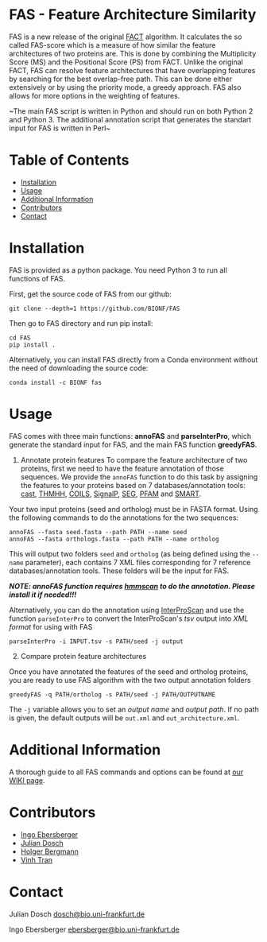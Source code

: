 # FAS - Feature Architecture Similarity

FAS is a new release of the original [FACT](https://bmcbioinformatics.biomedcentral.com/articles/10.1186/1471-2105-11-417) algorithm. It calculates the so called FAS-score which is a measure of how similar the feature architectures of two proteins are. This is done by combining the Multiplicity Score (MS) and the Positional Score (PS) from FACT. Unlike the original FACT, FAS can resolve feature architectures that have overlapping features by searching for the best overlap-free path. This can be done either extensively or by using the priority mode, a greedy approach. FAS also allows for more options in the weighting of features.

~The main FAS script is written in Python and should run on both Python 2 and Python 3. The additional annotation script that generates the standart input for FAS is written in Perl~

# Table of Contents
* [Installation](#installation)
* [Usage](#usage)
* [Additional Information](#additional-information)
* [Contributors](#contributors)
* [Contact](#contact)



# Installation

FAS is provided as a python package. You need Python 3 to run all functions of FAS.

First, get the source code of FAS from our github:

```
git clone --depth=1 https://github.com/BIONF/FAS
```

Then go to FAS directory and run pip install:
```
cd FAS
pip install .
```

Alternatively, you can install FAS directly from a Conda environment without the need of downloading the source code:
```
conda install -c BIONF fas
```

# Usage

FAS comes with three main functions: **annoFAS** and **parseInterPro**, which generate the standard input for FAS, and the main FAS function **greedyFAS**.

1) Annotate protein features
To compare the feature architecture of two proteins, first we need to have the feature annotation of those sequences. We provide the `annoFAS` function to do this task by assigning the features to your proteins based on 7 databases/annotation tools: [cast](https://academic.oup.com/bioinformatics/article/16/10/915/223582), [THMHH](http://www.cbs.dtu.dk/services/TMHMM/), [COILS](https://embnet.vital-it.ch/software/COILS_form.html), [SignalP](http://www.cbs.dtu.dk/services/SignalP/), [SEG](http://www.biology.wustl.edu/gcg/seg.html), [PFAM](https://pfam.xfam.org/) and [SMART](http://smart.embl-heidelberg.de/).

Your two input proteins (seed and ortholog) must be in FASTA format. Using the following commands to do the annotations for the two sequences:

```
annoFAS --fasta seed.fasta --path PATH --name seed
annoFAS --fasta orthologs.fasta --path PATH --name ortholog
```

This will output two folders `seed` and `ortholog` (as being defined using the `--name` parameter), each contains 7 XML files corresponding for 7 reference databases/annotation tools. These folders will be the input for FAS.

_**NOTE: annoFAS function requires [hmmscan](http://hmmer.org/) to do the annotation. Please install it if needed!!!**_

Alternatively, you can do the annotation using [InterProScan](https://www.ebi.ac.uk/interpro/about/interproscan/) and use the function `parseInterPro` to convert the InterProScan's *tsv* output into *XML format* for using with FAS

```
parseInterPro -i INPUT.tsv -s PATH/seed -j output
```

2) Compare protein feature architectures

Once you have annotated the features of the seed and ortholog proteins, you are ready to use FAS algorithm with the two output annotation folders

```
greedyFAS -q PATH/ortholog -s PATH/seed -j PATH/OUTPUTNAME
```

The `-j` variable allows you to set an *output name* and *output path*. If no path is given, the default outputs will be `out.xml` and `out_architecture.xml`.

# Additional Information

A thorough guide to all FAS commands and options can be found at [our WIKI page](https://github.com/BIONF/FAS/wiki).

# Contributors
- [Ingo Ebersberger](https://github.com/ebersber)
- [Julian Dosch](https://github.com/JuRuDo)
- [Holger Bergmann](https://github.com/holgerbgm)
- [Vinh Tran](https://github.com/trvinh)

# Contact
Julian Dosch dosch@bio.uni-frankfurt.de

Ingo Ebersberger ebersberger@bio.uni-frankfurt.de
